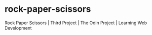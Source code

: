 # rock-paper-scissors
Rock Paper Scissors | Third Project | The Odin Project | Learning Web Development
